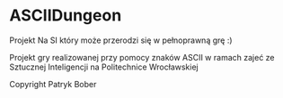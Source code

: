 # ASCIIDungeon
Projekt Na SI który może przerodzi się w pełnoprawną grę :)


Projekt gry realizowanej przy pomocy znaków ASCII w ramach zajeć ze Sztucznej Inteligencji na Politechnice Wrocławskiej

Copyright Patryk Bober
